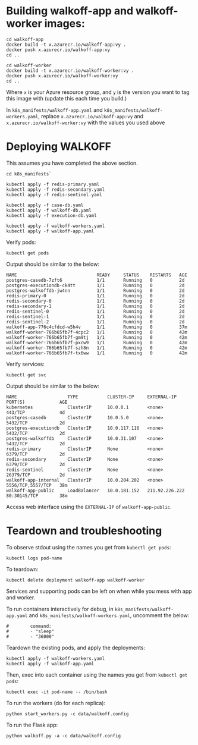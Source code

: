 # Building walkoff-app and walkoff-worker images:

```
cd walkoff-app
docker build -t x.azurecr.io/walkoff-app:vy .
docker push x.azurecr.io/walkoff-app:vy
cd ..
```
```
cd walkoff-worker
docker build -t x.azurecr.io/walkoff-worker:vy .
docker push x.azurecr.io/walkoff-worker:vy
cd ..
```

Where `x` is your Azure resource group, and `y` is the version you want to tag this image with (update this each time you build.)

In `k8s_manifests/walkoff-app.yaml` and `k8s_manifests/walkoff-workers.yaml`, replace `x.azurecr.io/walkoff-app:vy` and `x.azurecr.io/walkoff-worker:vy` with the values you used above

# Deploying WALKOFF

This assumes you have completed the above section.

```
cd k8s_manifests`

kubectl apply -f redis-primary.yaml
kubectl apply -f redis-secondary.yaml
kubectl apply -f redis-sentinel.yaml

kubectl apply -f case-db.yaml
kubectl apply -f walkoff-db.yaml
kubectl apply -f execution-db.yaml

kubectl apply -f walkoff-workers.yaml
kubectl apply -f walkoff-app.yaml
```

Verify pods:

`kubectl get pods`

Output should be similar to the below:

```
NAME                              READY     STATUS    RESTARTS   AGE
postgres-casedb-7zft6             1/1       Running   0          2d
postgres-executiondb-ck4tt        1/1       Running   0          2d
postgres-walkoffdb-jw4nn          1/1       Running   0          2d
redis-primary-0                   1/1       Running   0          2d
redis-secondary-0                 1/1       Running   0          2d
redis-secondary-1                 1/1       Running   0          2d
redis-sentinel-0                  1/1       Running   0          2d
redis-sentinel-1                  1/1       Running   0          2d
redis-sentinel-2                  1/1       Running   0          2d
walkoff-app-776c4cfdcd-w5h4v      1/1       Running   0          37m
walkoff-worker-766b65fb7f-4cpc2   1/1       Running   0          42m
walkoff-worker-766b65fb7f-gm9tj   1/1       Running   0          42m
walkoff-worker-766b65fb7f-pxcw9   1/1       Running   0          42m
walkoff-worker-766b65fb7f-szh8n   1/1       Running   0          42m
walkoff-worker-766b65fb7f-tx6ww   1/1       Running   0          42m
```

Verify services:

`kubectl get svc`

Output should be similar to the below:

```
NAME                   TYPE           CLUSTER-IP     EXTERNAL-IP      PORT(S)             AGE
kubernetes             ClusterIP      10.0.0.1       <none>           443/TCP             4d
postgres-casedb        ClusterIP      10.0.5.0       <none>           5432/TCP            2d
postgres-executiondb   ClusterIP      10.0.117.116   <none>           5432/TCP            2d
postgres-walkoffdb     ClusterIP      10.0.31.107    <none>           5432/TCP            2d
redis-primary          ClusterIP      None           <none>           6379/TCP            2d
redis-secondary        ClusterIP      None           <none>           6379/TCP            2d
redis-sentinel         ClusterIP      None           <none>           26379/TCP           2d
walkoff-app-internal   ClusterIP      10.0.204.202   <none>           5556/TCP,5557/TCP   38m
walkoff-app-public     LoadBalancer   10.0.181.152   211.92.226.222   80:30145/TCP        38m
```

Access web interface using the `EXTERNAL-IP` of `walkoff-app-public`.

# Teardown and troubleshooting

To observe stdout using the names you get from `kubectl get pods`:

`kubectl logs pod-name` 

To teardown:

`kubectl delete deployment walkoff-app walkoff-worker`

Services and supporting pods can be left on when while you mess with app and worker.

To run containers interactively for debug, in `k8s_manifests/walkoff-app.yaml` and `k8s_manifests/walkoff-workers.yaml`, uncomment the below:
```
#        command:
#        - "sleep"
#        - "36000"
```

Teardown the existing pods, and apply the deployments:

```
kubectl apply -f walkoff-workers.yaml
kubectl apply -f walkoff-app.yaml
```

Then, exec into each container using the names you get from `kubectl get pods`:

`kubectl exec -it pod-name -- /bin/bash`

To run the workers (do for each replica):

`python start_workers.py -c data/walkoff.config`

To run the Flask app: 

`python walkoff.py -a -c data/walkoff.config`
